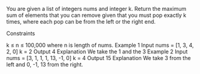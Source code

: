 You are given a list of integers nums and integer k. Return the maximum sum of elements that you can remove given that you must pop exactly k times, where each pop can be from the left or the right end.

Constraints

k ≤ n ≤ 100,000 where n is length of nums.
Example 1
Input
nums = [1, 3, 4, 2, 0]
k = 2
Output
4
Explanation
We take the 1 and the 3
Example 2
Input
nums = [3, 1, 1, 1, 13, -1, 0]
k = 4
Output
15
Explanation
We take 3 from the left and 0, -1, 13 from the right.
